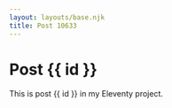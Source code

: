 ```yaml
---
layout: layouts/base.njk
title: Post 10633
---
```


# Post {{ id }}

This is post {{ id }} in my Eleventy project.
